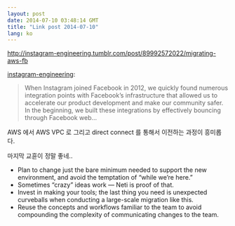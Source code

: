 ```yaml
---
layout: post
date: 2014-07-10 03:48:14 GMT
title: "Link post 2014-07-10"
lang: ko
---
```

<http://instagram-engineering.tumblr.com/post/89992572022/migrating-aws-fb>

<p><a class="tumblr_blog" href="http://instagram-engineering.tumblr.com/post/89992572022/migrating-aws-fb">instagram-engineering</a>:</p>

<blockquote>
<p>When Instagram joined Facebook in 2012, we quickly found numerous integration points with Facebook’s infrastructure that allowed us to accelerate our product development and make our community safer. In the beginning, we built these integrations by effectively bouncing through Facebook web&#8230;</p>
</blockquote>

<p>AWS 에서 AWS VPC 로 그리고 direct connect 를 통해서 이전하는 과정이 흥미롭다. </p>

<p>마지막 교휸이 정말 좋네..</p>



<ul><li>Plan to change just the bare minimum needed to support the new environment, and avoid the temptation of “while we’re here.”</li>
<li>Sometimes “crazy” ideas work — Neti is proof of that.</li>
<li>Invest in making your tools; the last thing you need is unexpected curveballs when conducting a large-scale migration like this.</li>
<li>Reuse the concepts and workflows familiar to the team to avoid compounding the complexity of communicating changes to the team.</li>
</ul>
